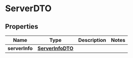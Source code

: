 

# ServerDTO

## Properties

Name | Type | Description | Notes
------------ | ------------- | ------------- | -------------
**serverInfo** | [**ServerInfoDTO**](ServerInfoDTO.md) |  | 



